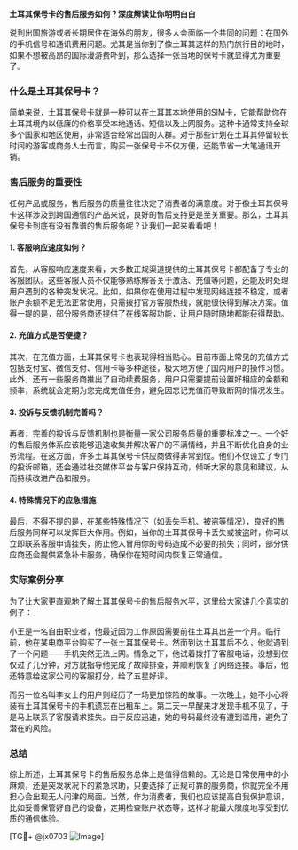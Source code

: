 **土耳其保号卡的售后服务如何？深度解读让你明明白白**

说到出国旅游或者长期居住在海外的朋友，很多人会面临一个共同的问题：在国外的手机信号和通讯费用问题。尤其是当你到了像土耳其这样的热门旅行目的地时，如果不想被高昂的国际漫游费吓到，那么选择一张当地的保号卡就显得尤为重要了。

### 什么是土耳其保号卡？

简单来说，土耳其保号卡就是一种可以在土耳其本地使用的SIM卡，它能帮助你在土耳其境内以低廉的价格享受本地通话、短信以及上网服务。这种卡通常支持全球多个国家和地区使用，非常适合经常出国的人群。对于那些计划在土耳其停留较长时间的游客或商务人士而言，购买一张保号卡不仅方便，还能节省一大笔通讯开销。

### 售后服务的重要性

任何产品或服务，售后服务的质量往往决定了消费者的满意度。对于像土耳其保号卡这样涉及到跨国通信的产品来说，良好的售后支持更是至关重要。那么，土耳其保号卡到底有没有靠谱的售后服务呢？让我们一起来看看吧！

#### 1. 客服响应速度如何？
首先，从客服响应速度来看，大多数正规渠道提供的土耳其保号卡都配备了专业的客服团队。这些客服人员不仅能够熟练解答关于激活、充值等问题，还能及时处理用户遇到的各种突发状况。比如，如果你在使用过程中发现网络连接不稳定，或者账户余额不足无法正常使用，只需拨打官方客服热线，就能很快得到解决方案。值得一提的是，部分服务商还提供了在线客服功能，让用户随时随地都能获得帮助。

#### 2. 充值方式是否便捷？
其次，在充值方面，土耳其保号卡也表现得相当贴心。目前市面上常见的充值方式包括支付宝、微信支付、信用卡等多种途径，极大地方便了国内用户的操作习惯。此外，还有一些服务商推出了自动续费服务，用户只需要提前设置好相应的金额和频率，系统就会定期为您完成充值任务，避免因忘记充值而导致断网的情况发生。

#### 3. 投诉与反馈机制完善吗？
再者，完善的投诉与反馈机制也是衡量一家公司服务质量的重要标准之一。一个好的售后服务体系应该能够迅速收集并解决客户的不满情绪，并且不断优化自身的业务流程。在这方面，许多土耳其保号卡供应商做得非常到位。他们不仅设立了专门的投诉邮箱，还会通过社交媒体平台与客户保持互动，倾听大家的意见和建议，从而持续改进产品和服务。

#### 4. 特殊情况下的应急措施
最后，不得不提的是，在某些特殊情况下（如丢失手机、被盗等情况），良好的售后服务同样可以发挥巨大作用。例如，当你的土耳其保号卡丢失或被盗时，你可以立即联系客服申请挂失，防止他人冒用你的号码造成不必要的损失；同时，部分供应商还会提供紧急补卡服务，确保你在短时间内恢复正常通信。

### 实际案例分享

为了让大家更直观地了解土耳其保号卡的售后服务水平，这里给大家讲几个真实的例子：

小王是一名自由职业者，他最近因为工作原因需要前往土耳其出差一个月。临行前，他在某电商平台购买了一张土耳其保号卡。然而到达土耳其后不久，他就遇到了一个问题——手机突然无法上网。情急之下，他试着拨打了客服电话，没想到仅仅过了几分钟，对方就指导他完成了故障排查，并顺利恢复了网络连接。事后，他还特意给这家公司的客服打分，给了五星好评。

而另一位名叫李女士的用户则经历了一场更加惊险的故事。一次晚上，她不小心将装有土耳其保号卡的手机遗忘在出租车上。第二天一早醒来才发现手机不见了，于是马上联系了客服请求挂失。由于反应迅速，她的号码最终没有遭到滥用，避免了潜在的风险。

### 总结

综上所述，土耳其保号卡的售后服务总体上是值得信赖的。无论是日常使用中的小麻烦，还是突发状况下的紧急求助，只要选择了正规可靠的服务商，你就完全不用担心会出现无人问津的局面。当然，作为消费者，我们也应该提高自我保护意识，比如妥善保管好自己的设备，定期检查账户状态等，这样才能最大限度地享受到优质的通信体验。

[TG💪+ @jx0703 ![Image](https://github.com/user-attachments/assets/dbca1d08-cadb-493c-b0ec-ad6f7a83f270)]